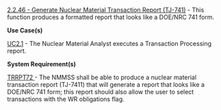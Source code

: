 <a href="https://dev.azure.com/Link-Technologies/NMMSS%20Requirements/_workitems/edit/184/" target="_blank">2.2.46 - Generate Nuclear Material Transaction Report (TJ-741)</a> - This function produces a formatted report that looks like a DOE/NRC 741 form.



**Use Case(s)**

<a href="https://dev.azure.com/Link-Technologies/NMMSS%20Requirements/_workitems/edit/557/" target="_blank">UC2.1</a> - The Nuclear Material Analyst executes a Transaction Processing report.


**System Requirement(s)**


<a href="https://dev.azure.com/Link-Technologies/NMMSS%20Requirements/_workitems/edit/670/" target="_blank">TRRPT72 </a> - The NMMSS shall be able to produce a nuclear material transaction report (TJ-7411) that will generate a report that looks like a DOE/NRC 741 form; this report should also allow the user to select transactions with the WR obligations flag.